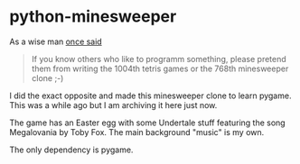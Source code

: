 # python-minesweeper
As a wise man [once said](https://groups.google.com/g/de.comp.os.linux.misc/c/SDbiV3Iat_s/m/zv_D_2ctS8sJ?pli=1)

>If you
know others who like to programm something, please pretend them from writing
the 1004th tetris games or the 768th minesweeper clone ;-)

I did the exact opposite and made this minesweeper clone to learn pygame. This was a while ago but I am archiving it here just now.



The game has an Easter egg with some Undertale stuff featuring the song Megalovania by Toby Fox. The main background "music" is my own.

The only dependency is pygame.
